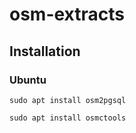 # osm-extracts

## Installation

### Ubuntu

`sudo apt install osm2pgsql`

`sudo apt install osmctools`

